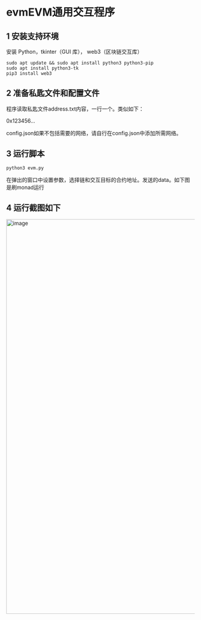 # evmEVM通用交互程序

## 1 安装支持环境
安装 Python，tkinter（GUI 库）， web3（区块链交互库）

    sudo apt update && sudo apt install python3 python3-pip
    sudo apt install python3-tk
    pip3 install web3

## 2 准备私匙文件和配置文件
程序读取私匙文件address.txt内容，一行一个。类似如下：

0x123456...

config.json如果不包括需要的网络，请自行在config.json中添加所需网络。


## 3 运行脚本
    python3 evm.py

在弹出的窗口中设置参数，选择链和交互目标的合约地址。发送的data。如下图是刷monad运行
    
## 4 运行截图如下
<img width="1200" height="1056" alt="image" src="https://github.com/user-attachments/assets/b3c14b95-52c1-47e0-ad84-ee0bc1b78ad6" />


